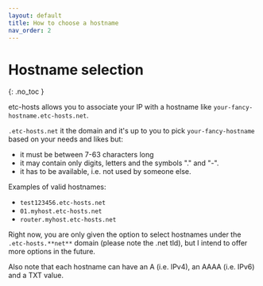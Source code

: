 ```yaml
---
layout: default
title: How to choose a hostname
nav_order: 2
---
```


# Hostname selection
{: .no_toc }

etc-hosts allows you to associate your IP with a hostname like `your-fancy-hostname.etc-hosts.net`.

`.etc-hosts.net` it the domain and it's up to you to pick `your-fancy-hostname` based on your needs and likes but:

- it must be between 7-63 characters long 
- it may contain only digits, letters and the symbols "." and "-".
- it has to be available, i.e. not used by someone else.

Examples of valid hostnames:
- `test123456.etc-hosts.net`
- `01.myhost.etc-hosts.net`
- `router.myhost.etc-hosts.net`

Right now, you are only given the option to select hostnames under the `.etc-hosts.**net**` domain (please note the .net tld),
but I intend to offer more options in the future.

Also note that each hostname can have an A (i.e. IPv4), an AAAA (i.e. IPv6) and a TXT value.